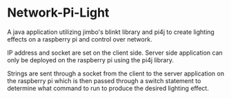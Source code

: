 # Network-Pi-Light

A java application utilizing jimbo's blinkt library and pi4j to create lighting effects on a raspberry pi and control over network.

IP address and socket are set on the client side. Server side application can only be deployed on the raspberry pi using the pi4j library.

Strings are sent through a socket from the client to the server application on the raspberry pi which is then passed through a switch statement to determine what command to run to produce the desired lighting effect.